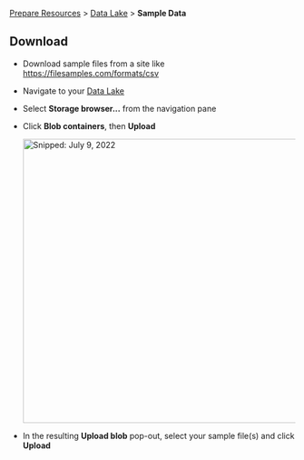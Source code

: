[Prepare Resources](PrepareResources.md) > [Data Lake](PrepareResources_DataLake.md) > **Sample Data**

## Download

* Download sample files from a site like https://filesamples.com/formats/csv
* Navigate to your [Data Lake](https://github.com/richchapler/AzureDataSolutions/wiki/Data-Lake)
* Select **Storage browser...** from the navigation pane
* Click **Blob containers**, then **Upload**

  <img src="https://user-images.githubusercontent.com/44923999/178106841-8d81f1e7-a206-41e5-99e0-26f63358b685.png" width="500" title="Snipped: July 9, 2022" />


* In the resulting **Upload blob** pop-out, select your sample file(s) and click **Upload**
